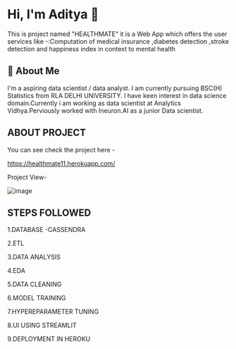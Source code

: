 
# Hi, I'm Aditya 👋

This is project named "HEALTHMATE" it is a Web App which offers the 
user services  like -:Computation of medical insurance ,diabetes detection ,stroke detection  and happiness index in context to mental health


## 🚀 About Me
I'm a aspiring data scientist / data analyst. I am currently pursuing BSC(H) Statistics from RLA DELHI UNIVERSITY.
I have keen interest in data science domain.Currently i am working as data scientist at Analytics Vidhya.Perviously worked with Ineuron.AI as a junior Data scientist.



  
## ABOUT PROJECT

You can see check the project here -

https://healthmate11.herokuapp.com/

Project View-

![image](https://user-images.githubusercontent.com/64576351/152261437-8d96d603-3aba-4b31-9ebd-7c481c3458ac.png)


## STEPS FOLLOWED

1.DATABASE -CASSENDRA

2.ETL

3.DATA ANALYSIS 

4.EDA

5.DATA CLEANING 

6.MODEL TRAINING 

7.HYPEREPARAMETER TUNING 

8.UI USING STREAMLIT 

9.DEPLOYMENT IN HEROKU


  
